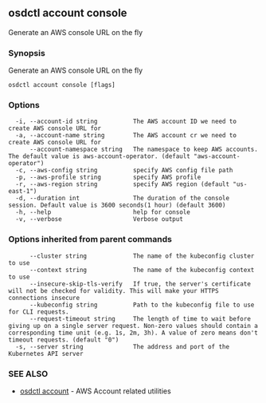 ## osdctl account console

Generate an AWS console URL on the fly

### Synopsis

Generate an AWS console URL on the fly

```
osdctl account console [flags]
```

### Options

```
  -i, --account-id string          The AWS account ID we need to create AWS console URL for
  -a, --account-name string        The AWS account cr we need to create AWS console URL for
      --account-namespace string   The namespace to keep AWS accounts. The default value is aws-account-operator. (default "aws-account-operator")
  -c, --aws-config string          specify AWS config file path
  -p, --aws-profile string         specify AWS profile
  -r, --aws-region string          specify AWS region (default "us-east-1")
  -d, --duration int               The duration of the console session. Default value is 3600 seconds(1 hour) (default 3600)
  -h, --help                       help for console
  -v, --verbose                    Verbose output
```

### Options inherited from parent commands

```
      --cluster string             The name of the kubeconfig cluster to use
      --context string             The name of the kubeconfig context to use
      --insecure-skip-tls-verify   If true, the server's certificate will not be checked for validity. This will make your HTTPS connections insecure
      --kubeconfig string          Path to the kubeconfig file to use for CLI requests.
      --request-timeout string     The length of time to wait before giving up on a single server request. Non-zero values should contain a corresponding time unit (e.g. 1s, 2m, 3h). A value of zero means don't timeout requests. (default "0")
  -s, --server string              The address and port of the Kubernetes API server
```

### SEE ALSO

* [osdctl account](osdctl_account.md)	 - AWS Account related utilities

